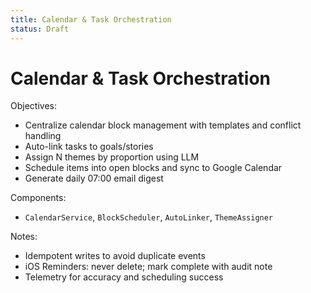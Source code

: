 ```yaml
---
title: Calendar & Task Orchestration
status: Draft
---
```


# Calendar & Task Orchestration

Objectives:
- Centralize calendar block management with templates and conflict handling
- Auto-link tasks to goals/stories
- Assign N themes by proportion using LLM
- Schedule items into open blocks and sync to Google Calendar
- Generate daily 07:00 email digest

Components:
- `CalendarService`, `BlockScheduler`, `AutoLinker`, `ThemeAssigner`

Notes:
- Idempotent writes to avoid duplicate events
- iOS Reminders: never delete; mark complete with audit note
- Telemetry for accuracy and scheduling success

